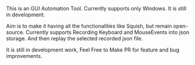 This is an GUI Automation Tool. 
Currently supports only Windows.
It is still in development.

Aim is to make it having all the functionalities like Squish, but remain open-source.
Currently supports Recording Keyboard and MouseEvents into json storage.
And then replay the selected recorded json file.

It is still in development work, Feel Free to Make PR for feature and bug improvements.
